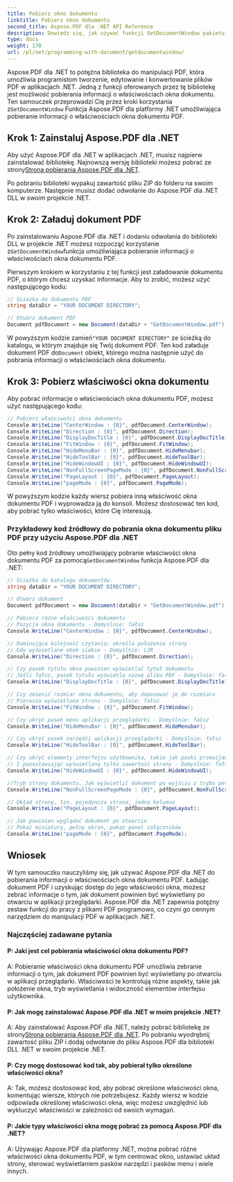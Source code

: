 ```yaml
---
title: Pobierz okno dokumentu
linktitle: Pobierz okno dokumentu
second_title: Aspose.PDF dla .NET API Reference
description: Dowiedz się, jak używać funkcji GetDocumentWindow pakietu Aspose.PDF dla platformy .NET w celu pobierania informacji o właściwościach okna dokumentu PDF.
type: docs
weight: 170
url: /pl/net/programming-with-document/getdocumentwindow/
---
```

Aspose.PDF dla .NET to potężna biblioteka do manipulacji PDF, która umożliwia programistom tworzenie, edytowanie i konwertowanie plików PDF w aplikacjach .NET. Jedną z funkcji oferowanych przez tę bibliotekę jest możliwość pobierania informacji o właściwościach okna dokumentu. Ten samouczek przeprowadzi Cię przez kroki korzystania z`GetDocumentWindow` Funkcja Aspose.PDF dla platformy .NET umożliwiająca pobieranie informacji o właściwościach okna dokumentu PDF.

## Krok 1: Zainstaluj Aspose.PDF dla .NET

 Aby użyć Aspose.PDF dla .NET w aplikacjach .NET, musisz najpierw zainstalować bibliotekę. Najnowszą wersję biblioteki możesz pobrać ze strony[Strona pobierania Aspose.PDF dla .NET](https://releases.aspose.com/pdf/net).

Po pobraniu biblioteki wypakuj zawartość pliku ZIP do folderu na swoim komputerze. Następnie musisz dodać odwołanie do Aspose.PDF dla .NET DLL w swoim projekcie .NET.

## Krok 2: Załaduj dokument PDF

 Po zainstalowaniu Aspose.PDF dla .NET i dodaniu odwołania do biblioteki DLL w projekcie .NET możesz rozpocząć korzystanie z`GetDocumentWindow`funkcja umożliwiająca pobieranie informacji o właściwościach okna dokumentu PDF.

Pierwszym krokiem w korzystaniu z tej funkcji jest załadowanie dokumentu PDF, o którym chcesz uzyskać informacje. Aby to zrobić, możesz użyć następującego kodu:

```csharp
// Ścieżka do dokumentu PDF
string dataDir = "YOUR DOCUMENT DIRECTORY";

// Otwórz dokument PDF
Document pdfDocument = new Document(dataDir + "GetDocumentWindow.pdf");
```

 W powyższym kodzie zamień`"YOUR DOCUMENT DIRECTORY"` ze ścieżką do katalogu, w którym znajduje się Twój dokument PDF. Ten kod załaduje dokument PDF do`Document` obiekt, którego można następnie użyć do pobrania informacji o właściwościach okna dokumentu.

## Krok 3: Pobierz właściwości okna dokumentu

Aby pobrać informacje o właściwościach okna dokumentu PDF, możesz użyć następującego kodu:

```csharp
// Pobierz właściwości okna dokumentu
Console.WriteLine("CenterWindow : {0}", pdfDocument.CenterWindow);
Console.WriteLine("Direction : {0}", pdfDocument.Direction);
Console.WriteLine("DisplayDocTitle : {0}", pdfDocument.DisplayDocTitle);
Console.WriteLine("FitWindow : {0}", pdfDocument.FitWindow);
Console.WriteLine("HideMenuBar : {0}", pdfDocument.HideMenubar);
Console.WriteLine("HideToolBar : {0}", pdfDocument.HideToolBar);
Console.WriteLine("HideWindowUI : {0}", pdfDocument.HideWindowUI);
Console.WriteLine("NonFullScreenPageMode : {0}", pdfDocument.NonFullScreenPageMode);
Console.WriteLine("PageLayout : {0}", pdfDocument.PageLayout);
Console.WriteLine("pageMode : {0}", pdfDocument.PageMode);
```

W powyższym kodzie każdy wiersz pobiera inną właściwość okna dokumentu PDF i wyprowadza ją do konsoli. Możesz dostosować ten kod, aby pobrać tylko właściwości, które Cię interesują.

### Przykładowy kod źródłowy do pobrania okna dokumentu pliku PDF przy użyciu Aspose.PDF dla .NET 

 Oto pełny kod źródłowy umożliwiający pobranie właściwości okna dokumentu PDF za pomocą`GetDocumentWindow` funkcja Aspose.PDF dla .NET:

```csharp
// Ścieżka do katalogu dokumentów.
string dataDir = "YOUR DOCUMENT DIRECTORY";

// Otwórz dokument
Document pdfDocument = new Document(dataDir + "GetDocumentWindow.pdf");

// Pobierz różne właściwości dokumentu
// Pozycja okna dokumentu - Domyślnie: fałsz
Console.WriteLine("CenterWindow : {0}", pdfDocument.CenterWindow);

// Dominująca kolejność czytania; określa położenie strony
// Gdy wyświetlane obok siebie - Domyślnie: L2R
Console.WriteLine("Direction : {0}", pdfDocument.Direction);

// Czy pasek tytułu okna powinien wyświetlać tytuł dokumentu
// Jeśli fałsz, pasek tytułu wyświetla nazwę pliku PDF - Domyślnie: fałsz
Console.WriteLine("DisplayDocTitle : {0}", pdfDocument.DisplayDocTitle);

// Czy zmienić rozmiar okna dokumentu, aby dopasować je do rozmiaru
// Pierwsza wyświetlona strona - Domyślnie: fałsz
Console.WriteLine("FitWindow : {0}", pdfDocument.FitWindow);

// Czy ukryć pasek menu aplikacji przeglądarki - Domyślnie: fałsz
Console.WriteLine("HideMenuBar : {0}", pdfDocument.HideMenubar);

// Czy ukryć pasek narzędzi aplikacji przeglądarki - Domyślnie: fałsz
Console.WriteLine("HideToolBar : {0}", pdfDocument.HideToolBar);

// Czy ukryć elementy interfejsu użytkownika, takie jak paski przewijania
// I pozostawiając wyświetlaną tylko zawartość strony - Domyślnie: fałsz
Console.WriteLine("HideWindowUI : {0}", pdfDocument.HideWindowUI);

//Tryb strony dokumentu. Jak wyświetlić dokument po wyjściu z trybu pełnoekranowego.
Console.WriteLine("NonFullScreenPageMode : {0}", pdfDocument.NonFullScreenPageMode);

// Układ strony, tzn. pojedyncza strona, jedna kolumna
Console.WriteLine("PageLayout : {0}", pdfDocument.PageLayout);

// Jak powinien wyglądać dokument po otwarciu
// Pokaż miniatury, pełny ekran, pokaż panel załączników
Console.WriteLine("pageMode : {0}", pdfDocument.PageMode);
```

## Wniosek

W tym samouczku nauczyliśmy się, jak używać Aspose.PDF dla .NET do pobierania informacji o właściwościach okna dokumentu PDF. Ładując dokument PDF i uzyskując dostęp do jego właściwości okna, możesz zebrać informacje o tym, jak dokument powinien być wyświetlany po otwarciu w aplikacji przeglądarki. Aspose.PDF dla .NET zapewnia potężny zestaw funkcji do pracy z plikami PDF programowo, co czyni go cennym narzędziem do manipulacji PDF w aplikacjach .NET.

### Najczęściej zadawane pytania

#### P: Jaki jest cel pobierania właściwości okna dokumentu PDF?

A: Pobieranie właściwości okna dokumentu PDF umożliwia zebranie informacji o tym, jak dokument PDF powinien być wyświetlany po otwarciu w aplikacji przeglądarki. Właściwości te kontrolują różne aspekty, takie jak położenie okna, tryb wyświetlania i widoczność elementów interfejsu użytkownika.

#### P: Jak mogę zainstalować Aspose.PDF dla .NET w moim projekcie .NET?

 A: Aby zainstalować Aspose.PDF dla .NET, należy pobrać bibliotekę ze strony[Strona pobierania Aspose.PDF dla .NET](https://releases.aspose.com/pdf/net). Po pobraniu wyodrębnij zawartość pliku ZIP i dodaj odwołanie do pliku Aspose.PDF dla biblioteki DLL .NET w swoim projekcie .NET.

#### P: Czy mogę dostosować kod tak, aby pobierał tylko określone właściwości okna?

A: Tak, możesz dostosować kod, aby pobrać określone właściwości okna, komentując wiersze, których nie potrzebujesz. Każdy wiersz w kodzie odpowiada określonej właściwości okna, więc możesz uwzględnić lub wykluczyć właściwości w zależności od swoich wymagań.

#### P: Jakie typy właściwości okna mogę pobrać za pomocą Aspose.PDF dla .NET?

A: Używając Aspose.PDF dla platformy .NET, można pobrać różne właściwości okna dokumentu PDF, w tym centrować okno, ustawiać układ strony, sterować wyświetlaniem pasków narzędzi i pasków menu i wiele innych.